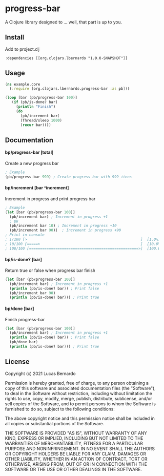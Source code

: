 # progress-bar

A Clojure library designed to ... well, that part is up to you.

## Install
Add to project.clj
```
:dependencies [[org.clojars.lbernardo "1.0.0-SNAPSHOT"]]
```

## Usage

````clojure
(ns example.core
  (:require [org.clojars.lbernardo.progress-bar :as pb]))

(loop [bar (pb/progress-bar 100)]
   (if (pb/is-done? bar)
     (println "Finish")
     (do
       (pb/increment bar)
       (Thread/sleep 1000)
       (recur bar))))
````

## Documentation

#### bp/progress-bar [total]
Create a new progress bar
```clojure
; Example
(pb/progress-bar 999) ; Create progress bar with 999 itens
```

#### bp/increment [bar ^increment]
Increment in progress and print progress bar
```clojure
; Example
(let [bar (pb/progress-bar 100)]
  (pb/increment bar) ; Increment in progress +1
  ; OR
  (pb/increment bar 10) ; Increment in progress +10
  (pb/increment bar 90))  ; Increment in progress +90
; Print in console
; 1/100 [>                                                    ]  [1.0%]
; 10/100 [=====>                                              ]  [10.0%]
; 100/100 [==================================================>]  [100.0%]
```


#### bp/is-done? [bar]
Return true or false when progress bar finish
```clojure
(let [bar (pb/progress-bar 100)]
  (pb/increment bar) ; Increment in progress +1
  (println (pb/is-done? bar)) ; Print false
  (pb/increment bar 90)
  (println (pb/is-done? bar))) ; Print true
```


#### bp/done [bar]
Finish progress-bar
````clojure
(let [bar (pb/progress-bar 100)]
  (pb/increment bar) ; Increment in progress +1
  (println (pb/is-done? bar)) ; Print false
  (pb/done bar)
  (println (pb/is-done? bar))) ; Print true
````

## License

Copyright (c) 2021 Lucas Bernardo

Permission is hereby granted, free of charge, to any person obtaining
a copy of this software and associated documentation files (the
"Software"), to deal in the Software without restriction, including
without limitation the rights to use, copy, modify, merge, publish,
distribute, sublicense, and/or sell copies of the Software, and to
permit persons to whom the Software is furnished to do so, subject to
the following conditions:

The above copyright notice and this permission notice shall be
included in all copies or substantial portions of the Software.

THE SOFTWARE IS PROVIDED "AS IS", WITHOUT WARRANTY OF ANY KIND,
EXPRESS OR IMPLIED, INCLUDING BUT NOT LIMITED TO THE WARRANTIES OF
MERCHANTABILITY, FITNESS FOR A PARTICULAR PURPOSE AND
NONINFRINGEMENT. IN NO EVENT SHALL THE AUTHORS OR COPYRIGHT HOLDERS BE
LIABLE FOR ANY CLAIM, DAMAGES OR OTHER LIABILITY, WHETHER IN AN ACTION
OF CONTRACT, TORT OR OTHERWISE, ARISING FROM, OUT OF OR IN CONNECTION
WITH THE SOFTWARE OR THE USE OR OTHER DEALINGS IN THE SOFTWARE.

